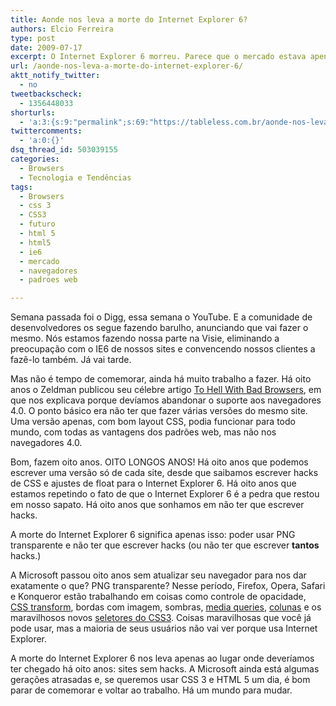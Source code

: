 ```yaml
---
title: Aonde nos leva a morte do Internet Explorer 6?
authors: Elcio Ferreira
type: post
date: 2009-07-17
excerpt: O Internet Explorer 6 morreu. Parece que o mercado estava apenas aguardando o anúncio de que seus usuários já são em menor número que os da versão 8 para se livrar de uma porção de velho código ruim. O quanto isso nos faz realmente avançar?
url: /aonde-nos-leva-a-morte-do-internet-explorer-6/
aktt_notify_twitter:
  - no
tweetbackscheck:
  - 1356448033
shorturls:
  - 'a:3:{s:9:"permalink";s:69:"https://tableless.com.br/aonde-nos-leva-a-morte-do-internet-explorer-6";s:7:"tinyurl";s:26:"https://tinyurl.com/3jsusv2";s:4:"isgd";s:19:"https://is.gd/uhmiB2";}'
twittercomments:
  - 'a:0:{}'
dsq_thread_id: 503039155
categories:
  - Browsers
  - Tecnologia e Tendências
tags:
  - Browsers
  - css 3
  - CSS3
  - futuro
  - html 5
  - html5
  - ie6
  - mercado
  - navegadores
  - padroes web

---
```

Semana passada foi o Digg, essa semana o YouTube. E a comunidade de desenvolvedores os segue fazendo barulho, anunciando que vai fazer o mesmo. Nós estamos fazendo nossa parte na Visie, eliminando a preocupação com o IE6 de nossos sites e convencendo nossos clientes a fazê-lo também. Já vai tarde.

Mas não é tempo de comemorar, ainda há muito trabalho a fazer. Há oito anos o Zeldman publicou seu célebre artigo [To Hell With Bad Browsers][1], em que nos explicava porque devíamos abandonar o suporte aos navegadores 4.0. O ponto básico era não ter que fazer várias versões do mesmo site. Uma versão apenas, com bom layout CSS, podia funcionar para todo mundo, com todas as vantagens dos padrões web, mas não nos navegadores 4.0.

Bom, fazem oito anos. OITO LONGOS ANOS! Há oito anos que podemos escrever uma versão só de cada site, desde que saibamos escrever hacks de CSS e ajustes de float para o Internet Explorer 6. Há oito anos que estamos repetindo o fato de que o Internet Explorer 6 é a pedra que restou em nosso sapato. Há oito anos que sonhamos em não ter que escrever hacks.

A morte do Internet Explorer 6 significa apenas isso: poder usar PNG transparente e não ter que escrever hacks (ou não ter que escrever **tantos** hacks.)

A Microsoft passou oito anos sem atualizar seu navegador para nos dar exatamente o que? PNG transparente? Nesse período, Firefox, Opera, Safari e Konqueror estão trabalhando em coisas como controle de opacidade, [CSS transform][2], bordas com imagem, sombras, [media queries][3], [colunas][4] e os maravilhosos novos [seletores do CSS3][5]. Coisas maravilhosas que você já pode usar, mas a maioria de seus usuários não vai ver porque usa Internet Explorer.

A morte do Internet Explorer 6 nos leva apenas ao lugar onde deveríamos ter chegado há oito anos: sites sem hacks. A Microsoft ainda está algumas gerações atrasadas e, se queremos usar CSS 3 e HTML 5 um dia, é bom parar de comemorar e voltar ao trabalho. Há um mundo para mudar.

 [1]: https://www.alistapart.com/articles/tohell/
 [2]: https://tableless.com.br/introducao-ao-css-animation
 [3]: https://tableless.com.br/introducao-sobre-media-queries
 [4]: https://tableless.com.br/css3-columns
 [5]: https://tableless.com.br/nth-child